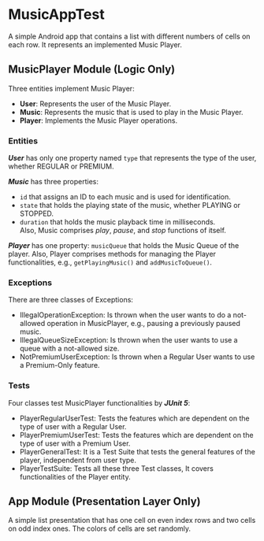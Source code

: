 # MusicAppTest
A simple Android app that contains a list with different numbers of cells on each row. It represents an implemented Music Player.

## MusicPlayer Module (Logic Only)
Three entities implement Music Player:
* **User**: Represents the user of the Music Player.
* **Music**: Represents the music that is used to play in the Music Player.
* **Player**: Implements the Music Player operations.

### Entities
**_User_** has only one property named `type` that represents the type of the user, whether REGULAR or PREMIUM.

**_Music_** has three properties:
- `id` that assigns an ID to each music and is used for identification.
- `state` that holds the playing state of the music, whether PLAYING or STOPPED.
- `duration` that holds the music playback time in milliseconds.<br>
Also, Music comprises _play_, _pause_, and _stop_ functions of itself.

**_Player_** has one property: `musicQueue` that holds the Music Queue of the player. Also, Player comprises methods for managing the Player functionalities, e.g., `getPlayingMusic()` and `addMusicToQueue()`.

### Exceptions
There are three classes of Exceptions:
* IllegalOperationException: Is thrown when the user wants to do a not-allowed operation in MusicPlayer, e.g., pausing a previously paused music.
* IllegalQueueSizeException: Is thrown when the user wants to use a queue with a not-allowed size.
* NotPremiumUserException: Is thrown when a Regular User wants to use a Premium-Only feature.

### Tests
Four classes test MusicPlayer functionalities by **_JUnit 5_**:
* PlayerRegularUserTest: Tests the features which are dependent on the type of user with a Regular User.
* PlayerPremiumUserTest: Tests the features which are dependent on the type of user with a Premium User.
* PlayerGeneralTest: It is a Test Suite that tests the general features of the player, independent from user type.
* PlayerTestSuite: Tests all these three Test classes, It covers functionalities of the Player entity.

## App Module (Presentation Layer Only)
A simple list presentation that has one cell on even index rows and two cells on odd index ones. The colors of cells are set randomly.
